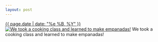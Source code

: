 ```yaml
---
layout: post
---
```


<p>
  <time><a href="/87">{{ page.date | date: "%e %B, %Y" }}</a></time>
  <a href="/87"><img src="{{ site.assets_url }}/87-480.jpg" srcset="{{ site.assets_url }}/87-960.jpg 960w, {{ site.assets_url }}/87-720.jpg 720w, {{ site.assets_url }}/87-480.jpg 480w, {{ site.assets_url }}/87-240.jpg 240w" sizes="(min-width: 700px) 50vw, calc(100vw - 2rem)" alt="We took a cooking class and learned to make empanadas!" /></a>
  <span>We took a cooking class and learned to make empanadas!</span>
</p>
